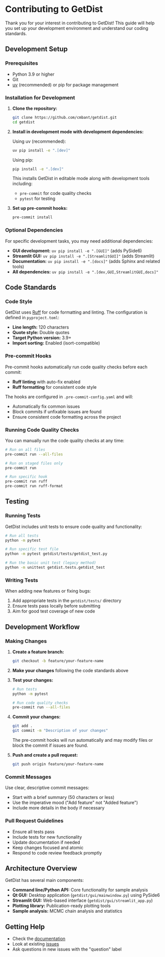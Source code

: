 # Contributing to GetDist

Thank you for your interest in contributing to GetDist! This guide will help you set up your development environment and understand our coding standards.

## Development Setup

### Prerequisites

- Python 3.9 or higher
- Git
- [uv](https://docs.astral.sh/uv/) (recommended) or pip for package management

### Installation for Development

1. **Clone the repository:**
   ```bash
   git clone https://github.com/cmbant/getdist.git
   cd getdist
   ```

2. **Install in development mode with development dependencies:**

   Using uv (recommended):
   ```bash
   uv pip install -e ".[dev]"
   ```

   Using pip:
   ```bash
   pip install -e ".[dev]"
   ```

   This installs GetDist in editable mode along with development tools including:
   - `pre-commit` for code quality checks
   - `pytest` for testing

3. **Set up pre-commit hooks:**
   ```bash
   pre-commit install
   ```

### Optional Dependencies

For specific development tasks, you may need additional dependencies:

- **GUI development:** `uv pip install -e ".[GUI]"` (adds PySide6)
- **Streamlit GUI:** `uv pip install -e ".[StreamlitGUI]"` (adds Streamlit)
- **Documentation:** `uv pip install -e ".[docs]"` (adds Sphinx and related tools)
- **All dependencies:** `uv pip install -e ".[dev,GUI,StreamlitGUI,docs]"`

## Code Standards

### Code Style

GetDist uses [Ruff](https://docs.astral.sh/ruff/) for code formatting and linting. The configuration is defined in `pyproject.toml`:

- **Line length:** 120 characters
- **Quote style:** Double quotes
- **Target Python version:** 3.9+
- **Import sorting:** Enabled (isort-compatible)

### Pre-commit Hooks

Pre-commit hooks automatically run code quality checks before each commit:

- **Ruff linting** with auto-fix enabled
- **Ruff formatting** for consistent code style

The hooks are configured in `.pre-commit-config.yaml` and will:
- Automatically fix common issues
- Block commits if unfixable issues are found
- Ensure consistent code formatting across the project

### Running Code Quality Checks

You can manually run the code quality checks at any time:

```bash
# Run on all files
pre-commit run --all-files

# Run on staged files only
pre-commit run

# Run specific hook
pre-commit run ruff
pre-commit run ruff-format
```

## Testing

### Running Tests

GetDist includes unit tests to ensure code quality and functionality:

```bash
# Run all tests
python -m pytest

# Run specific test file
python -m pytest getdist/tests/getdist_test.py

# Run the basic unit test (legacy method)
python -m unittest getdist.tests.getdist_test
```

### Writing Tests

When adding new features or fixing bugs:

1. Add appropriate tests in the `getdist/tests/` directory
2. Ensure tests pass locally before submitting
3. Aim for good test coverage of new code

## Development Workflow

### Making Changes

1. **Create a feature branch:**
   ```bash
   git checkout -b feature/your-feature-name
   ```

2. **Make your changes** following the code standards above

3. **Test your changes:**
   ```bash
   # Run tests
   python -m pytest

   # Run code quality checks
   pre-commit run --all-files
   ```

4. **Commit your changes:**
   ```bash
   git add .
   git commit -m "Description of your changes"
   ```

   The pre-commit hooks will run automatically and may modify files or block the commit if issues are found.

5. **Push and create a pull request:**
   ```bash
   git push origin feature/your-feature-name
   ```

### Commit Messages

Use clear, descriptive commit messages:
- Start with a brief summary (50 characters or less)
- Use the imperative mood ("Add feature" not "Added feature")
- Include more details in the body if necessary

### Pull Request Guidelines

- Ensure all tests pass
- Include tests for new functionality
- Update documentation if needed
- Keep changes focused and atomic
- Respond to code review feedback promptly


## Architecture Overview

GetDist has several main components:

- **Command line/Python API:** Core functionality for sample analysis
- **Qt GUI:** Desktop application (`getdist/gui/mainwindow.py`) using PySide6
- **Streamlit GUI:** Web-based interface (`getdist/gui/streamlit_app.py`)
- **Plotting library:** Publication-ready plotting tools
- **Sample analysis:** MCMC chain analysis and statistics

## Getting Help

- Check the [documentation](https://getdist.readthedocs.io/)
- Look at existing [issues](https://github.com/cmbant/getdist/issues)
- Ask questions in new issues with the "question" label
